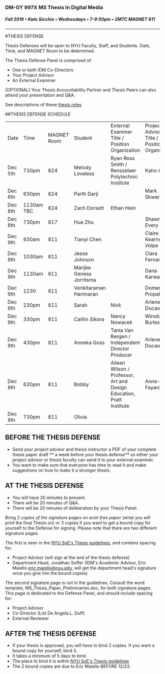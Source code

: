 ### DM-GY 997X MS Thesis In Digital Media
##### Fall 2016 • Kate Sicchio • Wednesdays • 7-9:50pm • 2MTC MAGNET 811

---
#THESIS DEFENSE

Thesis Defenses will be open to NYU Faculty, Staff, and Students. Date, Time, and MAGNET Room to be determined.

The Thesis Defense Panel is comprised of:
* One or both IDM Co-Directors
* Your Project Advisor
* An External Examiner

(OPTIONAL) Your Thesis Accountability Partner and Thesis Peers can also attend your presentation and Q&A.

See descriptions of these [thesis roles](thesis_roles.md).

##THESIS DEFENSE SCHEDULE

<table>
<tr>
    <td>Date</td>
    <td>Time</td>
    <td>MAGNET Room</td>
    <td>Student</td>
    <td>External Examiner<br>Title / Position<br>Organization</td>
    <td>Project Advisor<br>Title / Position<br>Organization</td>
    <td>Co-Director on Signature Page</td>
</tr>
<tr>
<td>Dec 5th</td>
<td>730pm</td>
<td>824</td>
<td>Melody Loveless</td>
<td>Ryan Ross Smith / Rensselaer Polytechnic Institute</td>
<td>Kaho Abe</td>
<td>DeAngela Duff</td>
</tr>
<tr>
<td>Dec 6th</td>
<td>630pm</td>
<td>824</td>
<td>Parth Darji</td>
<td></td>
<td>Mark Skwarek</td>
<td>DeAngela Duff</td>
</tr>
<tr>
<td>Dec 8th</td>
<td>1130am TBC</td>
<td>824</td>
<td>Zach Dorsett</td>
<td>Ethan Hein</td>
<td></td>
</tr>
<tr>
<td>Dec 8th</td>
<td>730pm</td>
<td>817</td>
<td>Hua Zhu</td>
<td></td>
<td>Shawn Van Every</td>
<td>DeAngela Duff</td>
</tr>
<tr>
<td>Dec 9th</td>
<td>930am</td>
<td>811</td>
<td>Tianyi Chen</td>
<td></td>
<td>Claire Kearney-Volpe</td>
<td>DeAngela Duff</td>
</tr>
<tr>
<td>Dec 9th</td>
<td>1030am</td>
<td>811</td>
<td>Jesse Johnson</td>
<td></td>
<td>Clara Fernandez</td>
<td>DeAngela Duff</td>
</tr>
<tr>
<td>Dec 9th</td>
<td>1130am</td>
<td>811</td>
<td>Marijke Geness Jorritsma</td>
<td></td>
<td>Dana Karwas</td>
<td>DeAngela Duff</td>
</tr>
<tr>
<td>Dec 9th</td>
<td>1230</td>
<td>811</td>
<td>Venkitaraman Harimaran</td>
<td></td>
<td>Domenick Propati</td>
<td>DeAngela Duff</td>
</tr>
<tr>
<td>Dec 9th</td>
<td>230pm</td>
<td>811</td>
<td>Sarah</td>
<td>Nick</td>
<td>Arlene Ducao</td>
<td>DeAngela Duff</td>
</tr>
<tr>
<td>Dec 9th</td>
<td>330pm</td>
<td>811</td>
<td>Caitlin Sikora</td>
<td>Nancy Nowacek</td>
<td>Winslow Burleson</td>
<td>DeAngela Duff</td>
</tr>
<tr>
<td>Dec 9th</td>
<td>430pm</td>
<td>811</td>
<td>Anneka Goss</td>
<td>Tania Van Bergen / Independent Director Producer</td>
<td>Arlene Ducao</td>
<td>DeAngela Duff</td>
</tr>
<tr>
<td>Dec 9th</td>
<td>630pm</td>
<td>811</td>
<td>Bobby</td>
<td>Aileen Wilson / Professor, Art and Design Education, Pratt Institute</td>
<td>Anne-Laure Fayard</td>
<td>DeAngela Duff</td>
</tr>
<tr>
<td>Dec 9th</td>
<td>730pm</td>
<td>811</td>
<td>Olivia</td>
<td></td>
<td></td>
<td>DeAngela Duff</td>
</tr>
</table>

## BEFORE THE THESIS DEFENSE
* Send your project advisor and thesis instructor a PDF of your complete thesis paper draft ** a week before your thesis defense** so either your project advisor or thesis faculty can send it to your external examiner. 
* You want to make sure that everyone has time to read it and make suggestions on how to make it a stronger thesis. 


## AT THE THESIS DEFENSE

* You will have 20 minutes to present.
* There will be 20 minutes of Q&A.
* There will be 20 minutes of deliberation by your Thesis Panel.

Bring *2 copies of the signature pages on acid-free paper* (what you will print the final Thesis on) or 3 copies if you want to get a bound copy for yourself to the Defense for signing. Please note that there are two different signature pages.

The first is seen in the [NYU SoE's Thesis guidelines](http://engineering.nyu.edu/files/Master's%20Thesis%20and%20Project%20Guidelines_March2014%20version.pdf), and contains spacing for:
* Project Advisor (will sign at the end of the thesis defense) 
* Department Head, Jonathan Soffer (IDM's Academic Advisor, Eric Maiello eric.maiello@nyu.edu, will get the department head's signature once you give him the bound copies)

The second signature page is not in the guidelines. Consult the word template, MS_Thesis_Paper_Preliminaries.doc, for both signature pages. This page is dedicated to the Defense Panel, and should include spacing for:
* Project Advisor
* Co-Director (List De Angela L. Duff)
* External Reviewer


## AFTER THE THESIS DEFENSE

* If your thesis is approved, you will have to bind 2 copies. If you want a bound copy for yourself, bind 3. 
* It takes a minimum of 5 days to bind. 
* The place to bind it is within [NYU SoE's Thesis guidelines](http://engineering.nyu.edu/files/Master's%20Thesis%20and%20Project%20Guidelines_March2014%20version.pdf)
* The 2 bound copies are due to Eric Maiello BEFORE 12/23.

















